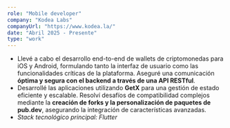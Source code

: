 ```yaml
---
role: "Mobile developer"
company: "Kodea Labs"
companyUrl: "https://www.kodea.la/"
date: "Abril 2025 - Presente"
type: "work"
---
```

- Llevé a cabo el desarrollo end-to-end de wallets de criptomonedas para iOS y Android, formulando tanto la interfaz de usuario como las funcionalidades críticas de la plataforma. Aseguré una comunicación **óptima y segura con el backend a través de una API RESTful**.
- Desarrollé las aplicaciones utilizando **GetX** para una gestión de estado eficiente y escalable. Resolví desafíos de compatibilidad complejos mediante la **creación de forks y la personalización de paquetes de pub.dev**, asegurando la integración de características avanzadas.
- *Stack tecnológico principal: Flutter*